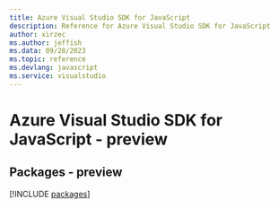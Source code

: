 ```yaml
---
title: Azure Visual Studio SDK for JavaScript
description: Reference for Azure Visual Studio SDK for JavaScript
author: xirzec
ms.author: jeffish
ms.data: 09/28/2023
ms.topic: reference
ms.devlang: javascript
ms.service: visualstudio
---
```

# Azure Visual Studio SDK for JavaScript - preview
## Packages - preview
[!INCLUDE [packages](visual-studio-index.md)]